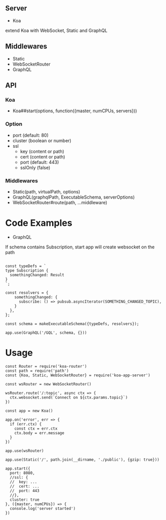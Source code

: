 ## Server
- Koa

extend Koa with WebSocket, Static and GraphQL
## Middlewares
- Static
- WebSocketRouter
- GraphQL

## API
### Koa
 - Koa##start(options, function({master, numCPUs, servers}))

### Option
- port (default: 80)
- cluster (boolean or number)
- ssl
  - key (content or path)
  - cert (content or path) 
  - port (default: 443)
  - sslOnly (false)

### Middlewares
 - Static(path, virtualPath, options)
 - GraphQL(graphqlPath, ExecutableSchema, serverOptions)
 - WebSocketRouter#route(path, ...middleware)

# Code Examples
- GraphQL

If schema contains Subscription, start app will create websocket on the path
```

const typeDefs = `
type Subscription {
  somethingChanged: Result
}
`;

const resolvers = {
    somethingChanged: {
      subscribe: () => pubsub.asyncIterator(SOMETHING_CHANGED_TOPIC),
    }
  },
};

const schema = makeExecutableSchema({typeDefs, resolvers});

app.use(GraphQL('/GQL', schema, {}))

```


# Usage
```
const Router = require('koa-router')
const path = require('path')
const {Koa, Static, WebSocketRouter} = require('koa-app-server')

const wsRouter = new WebSocketRouter()

wsRouter.route('/:topic', async ctx => {
  ctx.websocket.send(`Connect on ${ctx.params.topic}`)
})

const app = new Koa()

app.on('error', err => {
  if (err.ctx) {
    const ctx = err.ctx
    ctx.body = err.message
  }
})

app.use(wsRouter)

app.use(Static('/', path.join(__dirname, './public'), {gzip: true}))

app.start({
  port: 8080,
  //ssl: {
  //  key: ...
  //  cert: ...
  //  port: 443
  //},
  cluster: true
}, ({master, numCPUs}) => {
  console.log('server started')
})

```